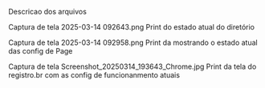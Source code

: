 Descricao dos arquivos

Captura de tela 2025-03-14 092643.png
  Print do estado atual do diretório

Captura de tela 2025-03-14 092958.png
  Print da mostrando o estado atual das config de Page

Captura de tela Screenshot_20250314_193643_Chrome.jpg
  Print da tela do registro.br com as config de funcionanmento atuais
